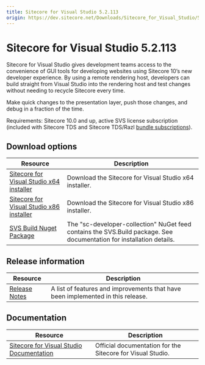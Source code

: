 ```yaml
---
title: Sitecore for Visual Studio 5.2.113
origin: https://dev.sitecore.net/Downloads/Sitecore_for_Visual_Studio/5x/Sitecore_for_Visual_Studio_52113.aspx
---
```


# Sitecore for Visual Studio 5.2.113

Sitecore for Visual Studio gives development teams access to the convenience of GUI tools for developing websites using Sitecore 10’s new developer experience. By using a remote rendering host, developers can build straight from Visual Studio into the rendering host and test changes without needing to recycle Sitecore every time.

Make quick changes to the presentation layer, push those changes, and debug in a fraction of the time.

Requirements: Sitecore 10.0 and up, active SVS license subscription (included with Sitecore TDS and Sitecore TDS/Razl [bundle subscriptions](https://www.teamdevelopmentforsitecore.com/Download/SVS)).

## Download options

 | Resource | Description |
 | --- | --- |
 | [Sitecore for Visual Studio x64 installer](https://sitecoredev.azureedge.net/~/media/4615380121F643B5AE60B648FD829603.ashx?date=20230619T124351) | Download the Sitecore for Visual Studio x64 installer. |
 | [Sitecore for Visual Studio x86 installer](https://sitecoredev.azureedge.net/~/media/C8713B58ED5541719551FEA7104ABD06.ashx?date=20230619T124517) | Download the Sitecore for Visual Studio x86 installer. |
 | [SVS Build Nuget Package](https://sitecore.myget.org/feed/sc-developer-collection/package/nuget/SVS.Build) | The "sc-developer-collection" NuGet feed contains the SVS.Build package. See documentation for installation details. |

## Release information

 | Resource | Description |
 | --- | --- |
 | [Release Notes](/downloads/Sitecore%20for%20Visual%20Studio/5x/Sitecore%20for%20Visual%20Studio%2052113/Release%20Notes) | A list of features and improvements that have been implemented in this release. |

## Documentation

 | Resource | Description |
 | --- | --- |
 | [Sitecore for Visual Studio Documentation](https://doc.sitecore.com/xp/en/developers/101/developer-tools/sitecore-for-visual-studio.html) | Official documentation for the Sitecore for Visual Studio. |